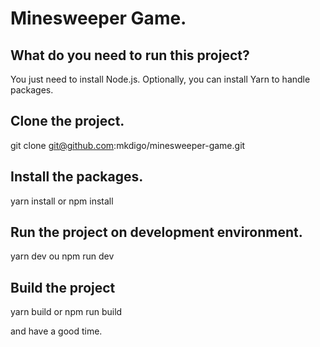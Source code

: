# Minesweeper Game.

## What do you need to run this project?

You just need to install Node.js. Optionally, you can install Yarn to handle packages.

## Clone the project.

git clone git@github.com:mkdigo/minesweeper-game.git

## Install the packages.

yarn install or npm install

## Run the project on development environment.

yarn dev ou npm run dev

## Build the project

yarn build or npm run build

and have a good time.
